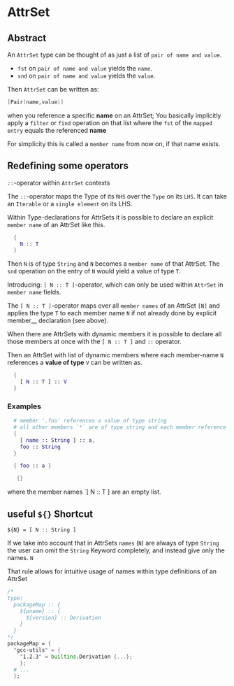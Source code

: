 # AttrSet

## Abstract

An `AttrSet` type can be thought of as just a list of `pair of name and value`.

- `fst` on `pair of name and value` yields the `name`.
- `snd` on `pair of name and value` yields the `value`.

Then `AttrSet` can be written as:

```nix
[Pair(name,value)]
```

when you reference a specific **name** on an AttrSet; You basically implicitly apply a `filter` or `find` operation on that list where the `fst` of the `mapped entry` equals the referenced **name**

For simplicity this is called a `member name` from now on, if that name exists.

## Redefining some operators

`::`-operator within `AttrSet` contexts

The `::`-operator maps the Type of its `RHS` over the `Type` on its `LHS`. It can take an `Iterable` or a `single element` on its LHS.

Within Type-declarations for AttrSets it is possible to declare an explicit `member name` of an AttrSet like this.

```nix
  {
    N :: T
  }
```

Then `N` is of type `String` and `N` becomes a `member name` of that AttrSet. The `snd` operation on the entry of `N` would yield a value of type `T`.

Introducing: `[ N :: T ]`-operator, which can only be used within `AttrSet` in `member name` fields.

The `[ N :: T ]`-operator maps over all `member names` of an AttrSet `[N]` and applies the type `T` to each member name `N` if not already done by explicit member__ declaration (see above).

When there are AttrSets with dynamic members it is possible to declare all those members at once with the `[ N :: T ]` and `::` operator.

Then an AttrSet with list of dynamic members where each member-name `N` references a **value of type** `V` can be written as.

```nix
  {
    [ N :: T ] :: V
  }
```

### Examples

```nix
  # member '.foo' references a value of type string
  # all other members `*` are of type string and each member reference value of any variable Type.
  {
    [ name :: String ] :: a,
    foo :: String
  }
```

```nix
  { foo :: a }
```

```nix
   {}
```

where the member names `[ N :: T ] are an empty list.

## useful `${}` Shortcut

`${N} = [ N :: String ]`

If we take into account that in AttrSets `names` (`N`) are always of type `String` the user can omit the `String` Keyword completely, and instead give only the names. `N`

That rule allows for intuitive usage of names within type definitions of an AttrSet

```nix
/*
type:
  packageMap :: {
    ${pname} :: {
      ${version} :: Derivation
    }
  }
*/
packageMap = {
  "gcc-utils" = {
    "1.2.3" = builtins.Derivation {...};
    };
  # ...
  };
```
